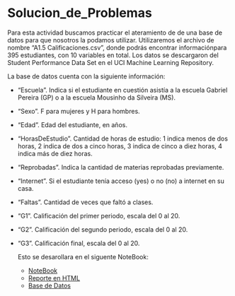 # Solucion_de_Problemas

Para esta actividad buscamos practicar el ateramiento de de una base de datos para que nosotros la podamos utilizar.
Utilizaremos el archivo de nombre “A1.5 Calificaciones.csv”, donde podrás encontrar informaciónpara 395 estudiantes,
con 10 variables en total. Los datos se descargaron del Student Performance Data Set en el UCI Machine Learning Repository.

La base de datos cuenta con la siguiente información:
- “Escuela”. Indica si el estudiante en cuestión asistía a la escuela Gabriel Pereira (GP) o a la escuela Mousinho da Silveira (MS).
- “Sexo”. F para mujeres y H para hombres.
- “Edad”. Edad del estudiante, en años.
- “HorasDeEstudio”. Cantidad de horas de estudio: 1 indica menos de dos horas, 2 indica de dos a cinco horas, 3 indica de cinco a diez horas, 4 indica más de diez horas.
- “Reprobadas”. Indica la cantidad de materias reprobadas previamente.
- “Internet”. Si el estudiante tenía acceso (yes) o no (no) a internet en su casa.
- “Faltas”. Cantidad de veces que faltó a clases.
- “G1”. Calificación del primer periodo, escala del 0 al 20.
- “G2”. Calificación del segundo periodo, escala del 0 al 20.
- “G3”. Calificación final, escala del 0 al 20.

  Esto se desarollara en el siguente NoteBook:

  - [NoteBook](./)
  - [Reporte en HTML](./)
  - [Base de Datos](./)
